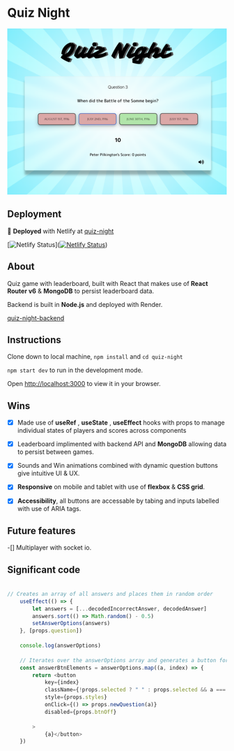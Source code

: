 # Quiz Night

![quiz-night screenshot](./src/assets/quiz-night.png)


## Deployment 

:rocket: **Deployed** with Netlify at [quiz-night](https://quiz-night.netlify.app/)

[![Netlify Status](https://api.netlify.com/api/v1/badges/afad5a6c-6af2-48a7-be8f-e60a2b06708f/deploy-status)]([![Netlify Status](https://api.netlify.com/api/v1/badges/64105759-0931-401a-8142-0fdd49f4728d/deploy-status)](https://app.netlify.com/sites/quiz-night/deploys))


## About

Quiz game with leaderboard, built with React that makes use of **React Router v6** & **MongoDB** to persist leaderboard data.

Backend is built in **Node.js** and deployed with Render. 

[quiz-night-backend](https://github.com/Pilks-pixel/QuizNightBackend)


## Instructions

Clone down to local machine, `npm install` and `cd quiz-night`

`npm start dev` to run in the development mode.

Open [http://localhost:3000](http://localhost:3000) to view it in your browser.


## Wins

-[x] Made use of **useRef** , **useState** , **useEffect** hooks with props to manage individual states of players and scores across components

-[x] Leaderboard implimented with backend API and **MongoDB** allowing data to persist between games.

-[x] Sounds and Win animations combined with dynamic question buttons give intuitive UI & UX.

-[x] **Responsive** on mobile and tablet with use of **flexbox** & **CSS grid**. 

-[x] **Accessibility**, all buttons are accessable by tabing and inputs labelled with use of ARIA tags.

## Future features

-[] Multiplayer with socket io.


## Significant code
```javascript

// Creates an array of all answers and places them in random order
    useEffect(() => {
        let answers = [...decodedIncorrectAnswer, decodedAnswer]
        answers.sort(() => Math.random() - 0.5)
        setAnswerOptions(answers)
    }, [props.question])

    console.log(answerOptions)

    // Iterates over the answerOptions array and generates a button for each one
    const answerBtnElements = answerOptions.map((a, index) => {
        return <button
            key={index}
            className={!props.selected ? " " : props.selected && a === decodedAnswer ? "correct" : "incorrect"}
            style={props.styles}
            onClick={() => props.newQuestion(a)}
            disabled={props.btnOff}

        >
            {a}</button>
    })

```
